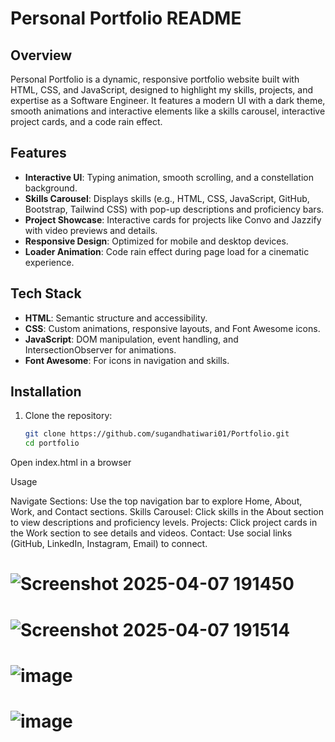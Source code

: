 # Personal Portfolio README

## Overview
Personal Portfolio is a dynamic, responsive portfolio website built with HTML, CSS, and JavaScript, designed to highlight my skills, projects, and expertise as a Software Engineer. It features a modern UI with a dark theme, smooth animations and interactive elements like a skills carousel, interactive project cards, and a code rain effect.

## Features
- **Interactive UI**: Typing animation, smooth scrolling, and a constellation background.
- **Skills Carousel**: Displays skills (e.g., HTML, CSS, JavaScript, GitHub, Bootstrap, Tailwind CSS) with pop-up descriptions and proficiency bars.
- **Project Showcase**: Interactive cards for projects like Convo and Jazzify with video previews and details.
- **Responsive Design**: Optimized for mobile and desktop devices.
- **Loader Animation**: Code rain effect during page load for a cinematic experience.

## Tech Stack
- **HTML**: Semantic structure and accessibility.
- **CSS**: Custom animations, responsive layouts, and Font Awesome icons.
- **JavaScript**: DOM manipulation, event handling, and IntersectionObserver for animations.
- **Font Awesome**: For icons in navigation and skills.


## Installation
1. Clone the repository:
   ```bash
   git clone https://github.com/sugandhatiwari01/Portfolio.git
   cd portfolio


Open index.html in a browser



Usage

Navigate Sections: Use the top navigation bar to explore Home, About, Work, and Contact sections.
Skills Carousel: Click skills in the About section to view descriptions and proficiency levels.
Projects: Click project cards in the Work section to see details and videos.
Contact: Use social links (GitHub, LinkedIn, Instagram, Email) to connect.


# ![Screenshot 2025-04-07 191450](https://github.com/user-attachments/assets/87f864a0-e34a-4dcf-9713-b5706fe0280f)

# ![Screenshot 2025-04-07 191514](https://github.com/user-attachments/assets/457292aa-64ad-4c46-b732-38c31c58e192)

# ![image](https://github.com/user-attachments/assets/8e4bcb99-fb72-4a30-b0ae-67d04a1253a6)

# ![image](https://github.com/user-attachments/assets/58b12fa9-8bed-4274-b32b-de154b7134d2)




